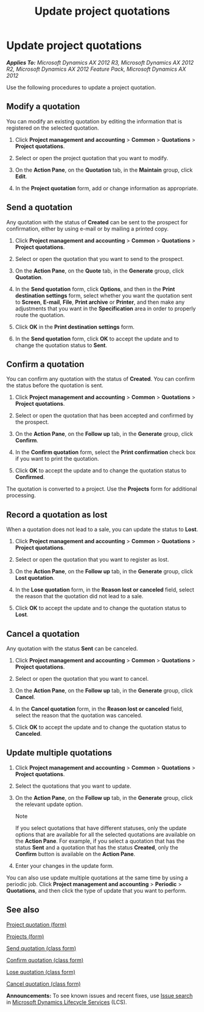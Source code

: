 ﻿---
title: Update project quotations
TOCTitle: Update project quotations
ms:assetid: 7d4f3880-05eb-4ad5-bc75-0e72cbff1513
ms:mtpsurl: https://technet.microsoft.com/en-us/library/Bb176039(v=AX.60)
ms:contentKeyID: 36058300
ms.date: 04/18/2014
mtps_version: v=AX.60
f1_keywords:
- project quotation
- update quotation
- confirm quotation
- send quotation
---

# Update project quotations 


_**Applies To:** Microsoft Dynamics AX 2012 R3, Microsoft Dynamics AX 2012 R2, Microsoft Dynamics AX 2012 Feature Pack, Microsoft Dynamics AX 2012_

Use the following procedures to update a project quotation.

## Modify a quotation

You can modify an existing quotation by editing the information that is registered on the selected quotation.

1.  Click **Project management and accounting** \> **Common** \> **Quotations** \> **Project quotations**.

2.  Select or open the project quotation that you want to modify.

3.  On the **Action Pane**, on the **Quotation** tab, in the **Maintain** group, click **Edit**.

4.  In the **Project quotation** form, add or change information as appropriate.

## Send a quotation

Any quotation with the status of **Created** can be sent to the prospect for confirmation, either by using e-mail or by mailing a printed copy.

1.  Click **Project management and accounting** \> **Common** \> **Quotations** \> **Project quotations**.

2.  Select or open the quotation that you want to send to the prospect.

3.  On the **Action Pane**, on the **Quote** tab, in the **Generate** group, click **Quotation**.

4.  In the **Send quotation** form, click **Options**, and then in the **Print destination settings** form, select whether you want the quotation sent to **Screen**, **E-mail**, **File**, **Print archive** or **Printer**, and then make any adjustments that you want in the **Specification** area in order to properly route the quotation.

5.  Click **OK** in the **Print destination settings** form.

6.  In the **Send quotation** form, click **OK** to accept the update and to change the quotation status to **Sent**.

## Confirm a quotation

You can confirm any quotation with the status of **Created**. You can confirm the status before the quotation is sent.

1.  Click **Project management and accounting** \> **Common** \> **Quotations** \> **Project quotations**.

2.  Select or open the quotation that has been accepted and confirmed by the prospect.

3.  On the **Action Pane**, on the **Follow up** tab, in the **Generate** group, click **Confirm**.

4.  In the **Confirm quotation** form, select the **Print confirmation** check box if you want to print the quotation.

5.  Click **OK** to accept the update and to change the quotation status to **Confirmed**.

The quotation is converted to a project. Use the **Projects** form for additional processing.

## Record a quotation as lost

When a quotation does not lead to a sale, you can update the status to **Lost**.

1.  Click **Project management and accounting** \> **Common** \> **Quotations** \> **Project quotations**.

2.  Select or open the quotation that you want to register as lost.

3.  On the **Action Pane**, on the **Follow up** tab, in the **Generate** group, click **Lost quotation**.

4.  In the **Lose quotation** form, in the **Reason lost or canceled** field, select the reason that the quotation did not lead to a sale.

5.  Click **OK** to accept the update and to change the quotation status to **Lost**.

## Cancel a quotation

Any quotation with the status **Sent** can be canceled.

1.  Click **Project management and accounting** \> **Common** \> **Quotations** \> **Project quotations**.

2.  Select or open the quotation that you want to cancel.

3.  On the **Action Pane**, on the **Follow up** tab, in the **Generate** group, click **Cancel**.

4.  In the **Cancel quotation** form, in the **Reason lost or canceled** field, select the reason that the quotation was canceled.

5.  Click **OK** to accept the update and to change the quotation status to **Canceled**.

## Update multiple quotations

1.  Click **Project management and accounting** \> **Common** \> **Quotations** \> **Project quotations**.

2.  Select the quotations that you want to update.

3.  On the **Action Pane**, on the **Follow up** tab, in the **Generate** group, click the relevant update option.
    

    > [!NOTE]
    > <P>If you select quotations that have different statuses, only the update options that are available for all the selected quotations are available on the <STRONG>Action Pane</STRONG>. For example, if you select a quotation that has the status <STRONG>Sent</STRONG> and a quotation that has the status <STRONG>Created</STRONG>, only the <STRONG>Confirm</STRONG> button is available on the <STRONG>Action Pane</STRONG>.</P>



4.  Enter your changes in the update form.

You can also use update multiple quotations at the same time by using a periodic job. Click **Project management and accounting** \> **Periodic** \> **Quotations**, and then click the type of update that you want to perform.

## See also

[Project quotation (form)](https://technet.microsoft.com/en-us/library/aa557295\(v=ax.60\))

[Projects (form)](https://technet.microsoft.com/en-us/library/aa585245\(v=ax.60\))

[Send quotation (class form)](https://technet.microsoft.com/en-us/library/aa589556\(v=ax.60\))

[Confirm quotation (class form)](https://technet.microsoft.com/en-us/library/aa571332\(v=ax.60\))

[Lose quotation (class form)](https://technet.microsoft.com/en-us/library/aa583731\(v=ax.60\))

[Cancel quotation (class form)](https://technet.microsoft.com/en-us/library/aa634363\(v=ax.60\))

  
**Announcements:** To see known issues and recent fixes, use [Issue search](http://go.microsoft.com/fwlink/?linkid=389258) in [Microsoft Dynamics Lifecycle Services](http://go.microsoft.com/fwlink/?linkid=306505) (LCS).

